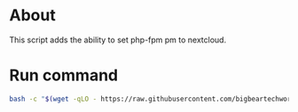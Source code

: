 # About

This script adds the ability to set php-fpm pm to nextcloud.

# Run command

```bash
bash -c "$(wget -qLO - https://raw.githubusercontent.com/bigbeartechworld/big-bear-scripts/master/casaos-add-pm-to-nextcloud/run.sh)"
```
